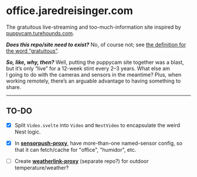 # office.jaredreisinger.com

The gratuitous live-streaming and too-much-information site inspired by [puppycam.turehounds.com](https://github.com/JaredReisinger/puppycam.turehounds.com).

_**Does this repo/site need to exist?**_ No, of course not; see [the definition for the word “gratuitous”](https://www.merriam-webster.com/dictionary/gratuitous).

_**So, like, why, then?**_ Well, putting the puppycam site together was a blast, but it’s only “live” for a 12-week stint every 2–3 years. What else am I going to do with the cameras and sensors in the meantime? Plus, when working remotely, there’s an arguable advantage to having something to share.

---

## TO-DO

- [x] Split `Video.svelte` into `Video` and `NestVideo` to encapsulate the weird Nest logic.

- [x] In [**sensorpush-proxy**](../sensorpush-proxy), have more-than-one named-sensor config, so that it can fetch/cache for "office", "humidor", etc.

- [ ] Create [**weatherlink-proxy**](#TBD) (separate repo?) for outdoor temperature/weather?
